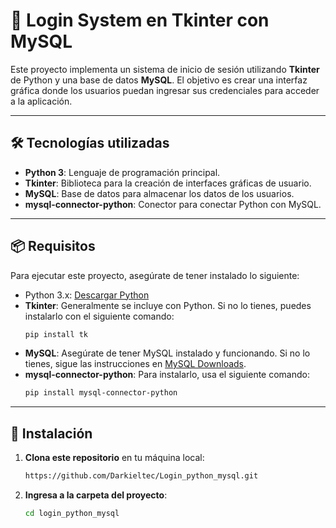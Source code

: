 # 🚀 **Login System en Tkinter con MySQL**

Este proyecto implementa un sistema de inicio de sesión utilizando **Tkinter** de Python y una base de datos **MySQL**. El objetivo es crear una interfaz gráfica donde los usuarios puedan ingresar sus credenciales para acceder a la aplicación.

---

## 🛠️ **Tecnologías utilizadas**

- **Python 3**: Lenguaje de programación principal.
- **Tkinter**: Biblioteca para la creación de interfaces gráficas de usuario.
- **MySQL**: Base de datos para almacenar los datos de los usuarios.
- **mysql-connector-python**: Conector para conectar Python con MySQL.

---

## 📦 **Requisitos**

Para ejecutar este proyecto, asegúrate de tener instalado lo siguiente:

- Python 3.x: [Descargar Python](https://www.python.org/)
- **Tkinter**: Generalmente se incluye con Python. Si no lo tienes, puedes instalarlo con el siguiente comando:
    ```bash
    pip install tk
    ```
- **MySQL**: Asegúrate de tener MySQL instalado y funcionando. Si no lo tienes, sigue las instrucciones en [MySQL Downloads](https://dev.mysql.com/downloads/).
- **mysql-connector-python**: Para instalarlo, usa el siguiente comando:
    ```bash
    pip install mysql-connector-python
    ```

---

## 🔧 **Instalación**

1. **Clona este repositorio** en tu máquina local:
    ```bash
   https://github.com/Darkieltec/Login_python_mysql.git
    ```

2. **Ingresa a la carpeta del proyecto**:
    ```bash
    cd login_python_mysql
    ```
